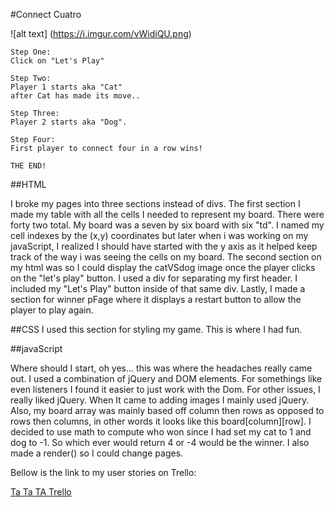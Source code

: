 #Connect Cuatro

![alt text] (https://i.imgur.com/vWidiQU.png)

	Step One:
    Click on "Let's Play"

	Step Two:
    Player 1 starts aka "Cat"
    after Cat has made its move.. 

	Step Three:
    Player 2 starts aka "Dog".

	Step Four:
    First player to connect four in a row wins! 

    THE END! 



##HTML
 
I broke my pages into three sections instead of divs. The first section I made my table with all the cells I needed to represent my board. There were forty two total. My board was a seven by six board with six "td". I named my cell indexes by the (x,y) coordinates but later when i was working on my javaScript, I realized I should have started with the y axis as it helped keep track of the way i was seeing the cells on my board. The second section on my html was so I could display the catVSdog image once the player clicks on the "let's play" button. 
I used a div for separating my first header. I included my "Let's Play" button inside of that same div. Lastly, I made a section for winner pFage where it displays a restart button to allow the player to play again. 

##CSS
I used this section for styling my game. This is where I had fun. 

##javaScript

Where should I start, oh yes... this was where the headaches really came out. I used a combination of jQuery and DOM elements. For somethings like even listeners I found it easier to just work with the Dom. For other issues, I really liked jQuery. When It came to adding images I mainly used jQuery. Also, my board array was mainly based off column then rows as opposed to rows then columns, in other words it looks like this board[column][row]. I decided to use math to compute who won since I had set my cat to 1 and dog to -1. So which ever would return 4 or -4 would be the winner. I also made a render() so I could change pages. 

Bellow is the link to my user stories on Trello:
 
[Ta Ta TA Trello](https://trello.com/b/uiBkE54X/project)
 

